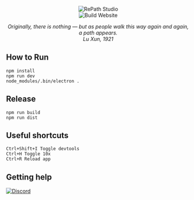 <div align="center">
  
![RePath Studio](https://repath.studio/assets/images/banner.png)\
![Build Website](https://github.com/sprocketc/repath-studio/actions/workflows/studio.yml/badge.svg)
  
*Originally, there is nothing — but as people walk this way again and again, a path appears.*\
*Lu Xun, 1921*
  
</div>

## How to Run
```
npm install
npm run dev
node_modules/.bin/electron .
```
## Release
```
npm run build
npm run dist
```

## Useful shortcuts
```
Ctrl+Shift+I Toggle devtools
Ctrl+H Toggle 10x
Ctrl+R Reload app
```

## Getting help
[![Discord](https://img.shields.io/discord/890005586958237716?color=%235865F2&label=Discord&logo=discord&logoColor=%23ffffff&style=for-the-badge)](https://discord.gg/yzjY6W6ame)

